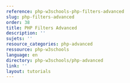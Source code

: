 ```yaml
---
reference: php-w3schools-php-filters-advanced
slug: php-filters-advanced
order: 38
title: PHP Filters Advanced
description: ''
sujets: ''
resource_categories: php-advanced
ressource: php-w3schools
language: en
directory: php-w3schools/php-advanced
link: ''
layout: tutorials
---
```


